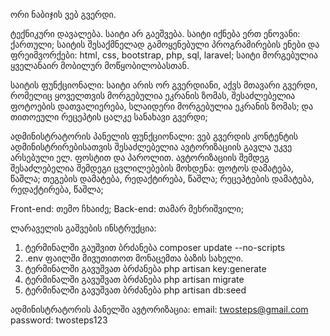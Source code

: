 ორი ნაბიჯის ვებ გვერდი.

ტექნიკური დავალება. საიტი არ გაეშვება.
საიტი იქნება ერთ ენოვანი: ქართული;
საიტის შესაქმნელად გამოყენებული პროგრამირების ენები და ფრეიმვორქები: html, css, bootstrap, php, sql, laravel;
საიტი მორგებულია ყველანაირ მობილურ მოწყობილობასთან.

საიტის ფუნქციონალი:
საიტი არის ორ გვერდიანი, აქვს მთავარი გვერდი, რომელიც ყოველთვის მორგებულია ეკრანის ზომას, შესაძლებელია ფოტოების დათვალიერება, სლაიდერი მორგებულია ეკრანის ზომას; და თითოეული რეცეპტის ცალკე სანახავი გვერდი;

ადმინისტრატორის პანელის ფუნქციონალი:
ვებ გვერდის კონტენტის ადმინისტრირებისათვის შესაძლებელია ავტორიზაციის გავლა უკვე არსებული ელ. ფოსტით და პაროლით.
ავტორიზაციის შემდეგ შესაძლებელია შემდეგი ცვლილებების მოხდენა: 
ფოტოს დამატება, წაშლა;
თეგების დამატება, რედაქტირება, წაშლა;
რეცეპტების დამატება, რედაქტირება, წაშლა;

Front-end: თემო ჩხაიძე;
Back-end: თამარ მეხრიშვილი;


ლარაველის გაშვების ინსტრუქცია:
1. ტერმინალში გაუშვით ბრძანება composer update --no-scripts
2. .env ფაილში მივუთითოთ მონაცემთა ბაზის სახელი.
3. ტერმინალში გავუშვათ ბრძანება php artisan key:generate
4. ტერმინალში გავუშვათ ბრძანება php artisan migrate
5. ტერმინალში გავუშვათ ბრძანება php artisan db:seed

ადმინისტრატორის პანელში ავტორიზაცია:
email: twosteps@gmail.com
password: twosteps123
